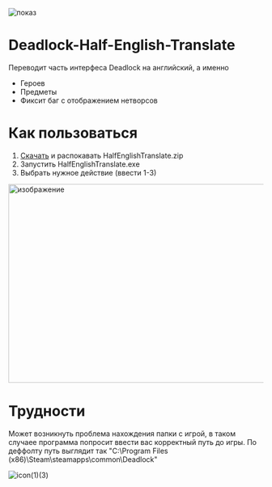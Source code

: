 
![показ](https://github.com/user-attachments/assets/d1f0291a-6ad4-4ff4-abf1-91498cf646d6)



# Deadlock-Half-English-Translate
Переводит часть интерфеса Deadlock на английский, а именно

 - Героев
 - Предметы
 - Фиксит баг с отображением нетворсов

# Как пользоваться

1. [Скачать](https://github.com/megiculaa/Deadlock-Half-English-Translate/releases/tag/release) и распокавать HalfEnglishTranslate.zip
2. Запустить HalfEnglishTranslate.exe
3. Выбрать нужное действие (ввести 1-3)
<img width="921" height="393" alt="изображение" src="https://github.com/user-attachments/assets/b724c9dc-e350-4a66-9dd8-2aabce5a679b" />

# Трудности
Может возникнуть проблема нахождения папки с игрой, в таком случаее программа попросит ввести вас корректный путь до игры.
По деффолту путь выглядит так "C:\Program Files (x86)\Steam\steamapps\common\Deadlock"

![icon(1)(3)](https://github.com/user-attachments/assets/732225fb-46f0-42e3-833e-fc0a50cd4e45)
